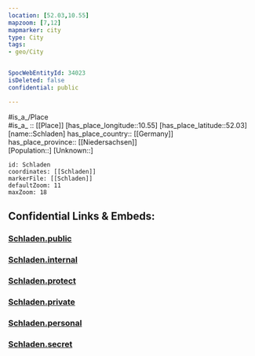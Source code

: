 ```yaml
---
location: [52.03,10.55] 
mapzoom: [7,12] 
mapmarker: city 
type: City
tags:
- geo/City


SpocWebEntityId: 34023
isDeleted: false
confidential: public

---
```

#is_a_/Place  
#is_a_ :: [[Place]] 
[has_place_longitude::10.55] 
[has_place_latitude::52.03] 
[name::Schladen] 
has_place_country:: [[Germany]]  
has_place_province:: [[Niedersachsen]]  
[Population::] 
[Unknown::] 


```leaflet
id: Schladen
coordinates: [[Schladen]] 
markerFile: [[Schladen]] 
defaultZoom: 11 
maxZoom: 18
```


## Confidential Links & Embeds: 

### [Schladen.public](/_public/\Earth\Continent\Europe\Europe~Central\Germany\Germany~West\Niedersachsen\counties~Niedersachsen\Wolfenbuettel\cities~Wolfenbüttel\Schladen-Werla\boroughs~Schladen-WerlaSchladen.public.md) 

### [Schladen.internal](/_internal/\Earth\Continent\Europe\Europe~Central\Germany\Germany~West\Niedersachsen\counties~Niedersachsen\Wolfenbuettel\cities~Wolfenbüttel\Schladen-Werla\boroughs~Schladen-WerlaSchladen.internal.md) 

### [Schladen.protect](/_protect/\Earth\Continent\Europe\Europe~Central\Germany\Germany~West\Niedersachsen\counties~Niedersachsen\Wolfenbuettel\cities~Wolfenbüttel\Schladen-Werla\boroughs~Schladen-WerlaSchladen.protect.md) 

### [Schladen.private](/_private/\Earth\Continent\Europe\Europe~Central\Germany\Germany~West\Niedersachsen\counties~Niedersachsen\Wolfenbuettel\cities~Wolfenbüttel\Schladen-Werla\boroughs~Schladen-WerlaSchladen.private.md) 

### [Schladen.personal](/_personal/\Earth\Continent\Europe\Europe~Central\Germany\Germany~West\Niedersachsen\counties~Niedersachsen\Wolfenbuettel\cities~Wolfenbüttel\Schladen-Werla\boroughs~Schladen-WerlaSchladen.personal.md) 

### [Schladen.secret](/_secret/\Earth\Continent\Europe\Europe~Central\Germany\Germany~West\Niedersachsen\counties~Niedersachsen\Wolfenbuettel\cities~Wolfenbüttel\Schladen-Werla\boroughs~Schladen-WerlaSchladen.secret.md)

